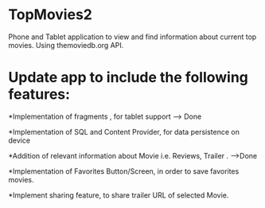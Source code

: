 # TopMovies2
Phone and Tablet application to view and find information about current top movies.
Using themoviedb.org API.

# Update app to include the following features:
  *Implementation of fragments , for tablet support --> Done
  
  *Implementation of SQL and Content Provider, for data persistence on device
  
  *Addition of relevant information about Movie i.e. Reviews, Trailer . -->Done
  
  *Implementation of Favorites Button/Screen, in order to save favorites movies.
  
  *Implement sharing feature, to share trailer URL of selected Movie.
